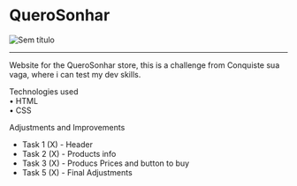 # QueroSonhar
![Sem título](https://user-images.githubusercontent.com/113993228/196771726-909212da-2e41-40f3-a9c1-16505c44f5b0.jpg)

<hr>

Website for the QueroSonhar store, this is a challenge from Conquiste sua vaga, where i can test my dev skills.

 Technologies used <br>
• HTML <br>
• CSS


Adjustments and Improvements

 - Task 1 (X) - Header
 - Task 2 (X) - Products info
 - Task 3 (X) - Producs Prices and button to buy
 - Task 5 (X) - Final Adjustments
